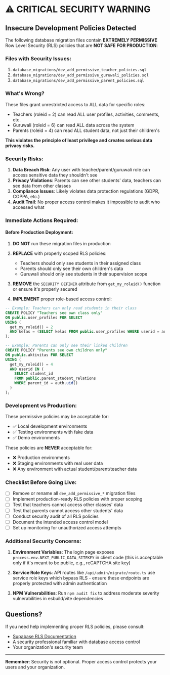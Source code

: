 # ⚠️ CRITICAL SECURITY WARNING

## Insecure Development Policies Detected

The following database migration files contain **EXTREMELY PERMISSIVE** Row Level Security (RLS) policies that are **NOT SAFE FOR PRODUCTION**:

### Files with Security Issues:
1. `database_migrations/dev_add_permissive_teacher_policies.sql`
2. `database_migrations/dev_add_permissive_guruwali_policies.sql`
3. `database_migrations/dev_add_permissive_parent_policies.sql`

### What's Wrong?

These files grant unrestricted access to ALL data for specific roles:
- Teachers (roleid = 2) can read ALL user profiles, activities, comments, etc.
- Guruwali (roleid = 6) can read ALL data across the system
- Parents (roleid = 4) can read ALL student data, not just their children's

**This violates the principle of least privilege and creates serious data privacy risks.**

### Security Risks:

1. **Data Breach Risk**: Any user with teacher/parent/guruwali role can access sensitive data they shouldn't see
2. **Privacy Violations**: Parents can see other students' data, teachers can see data from other classes
3. **Compliance Issues**: Likely violates data protection regulations (GDPR, COPPA, etc.)
4. **Audit Trail**: No proper access control makes it impossible to audit who accessed what

### Immediate Actions Required:

#### Before Production Deployment:

1. **DO NOT** run these migration files in production
2. **REPLACE** with properly scoped RLS policies:
   - Teachers should only see students in their assigned class
   - Parents should only see their own children's data
   - Guruwali should only see students in their supervision scope

3. **REMOVE** the `SECURITY DEFINER` attribute from `get_my_roleid()` function or ensure it's properly secured

4. **IMPLEMENT** proper role-based access control:
```sql
-- Example: Teachers can only read students in their class
CREATE POLICY "Teachers see own class only"
ON public.user_profiles FOR SELECT
USING (
  get_my_roleid() = 2 
  AND kelas = (SELECT kelas FROM public.user_profiles WHERE userid = auth.uid())
);

-- Example: Parents can only see their linked children
CREATE POLICY "Parents see own children only"
ON public.aktivitas FOR SELECT
USING (
  get_my_roleid() = 4 
  AND userid IN (
    SELECT student_id 
    FROM public.parent_student_relations 
    WHERE parent_id = auth.uid()
  )
);
```

### Development vs Production:

These permissive policies may be acceptable for:
- ✅ Local development environments
- ✅ Testing environments with fake data
- ✅ Demo environments

These policies are **NEVER** acceptable for:
- ❌ Production environments
- ❌ Staging environments with real user data
- ❌ Any environment with actual student/parent/teacher data

### Checklist Before Going Live:

- [ ] Remove or rename all `dev_add_permissive_*` migration files
- [ ] Implement production-ready RLS policies with proper scoping
- [ ] Test that teachers cannot access other classes' data
- [ ] Test that parents cannot access other students' data
- [ ] Conduct security audit of all RLS policies
- [ ] Document the intended access control model
- [ ] Set up monitoring for unauthorized access attempts

### Additional Security Concerns:

1. **Environment Variables**: The login page exposes `process.env.NEXT_PUBLIC_DATA_SITEKEY` in client code (this is acceptable only if it's meant to be public, e.g., reCAPTCHA site key)

2. **Service Role Keys**: API routes like `/api/admin/migrate/route.ts` use service role keys which bypass RLS - ensure these endpoints are properly protected with admin authentication

3. **NPM Vulnerabilities**: Run `npm audit fix` to address moderate severity vulnerabilities in esbuild/vite dependencies

## Questions?

If you need help implementing proper RLS policies, please consult:
- [Supabase RLS Documentation](https://supabase.com/docs/guides/auth/row-level-security)
- A security professional familiar with database access control
- Your organization's security team

---

**Remember**: Security is not optional. Proper access control protects your users and your organization.
